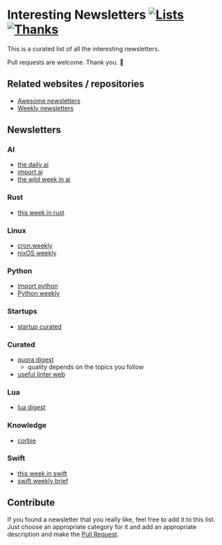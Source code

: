 # Interesting Newsletters [![Lists](https://img.shields.io/badge/More%20Lists-🔖-blue.svg)](https://github.com/learn-anything/maps#explore-and-improve-our-curated-lists) [![Thanks](https://img.shields.io/badge/Say%20Thanks-💗-ff69b4.svg)](https://www.patreon.com/learnanything)

This is a curated list of all the interesting newsletters.

Pull requests are welcome. Thank you. 💜

## Related websites / repositories 
- [Awesome newsletters](https://github.com/vredniy/awesome-newsletters)
- [Weekly newsletters](https://github.com/webpro/awesome-newsletters)

## Newsletters
### AI
- [the daily ai](http://thedaily.ai/)
- [import ai](https://jack-clark.net/import-ai/)
- [the wild week in ai](https://www.getrevue.co/profile/wildml)

### Rust
- [this week in rust](https://this-week-in-rust.org/)

### Linux
- [cron.weekly](https://www.cronweekly.com/)
- [nixOS weekly](http://weekly.nixos.org/2017/01-we-need-to-start-somewhere.html)

### Python
- [Import python](http://importpython.com/newsletter/)
- [Python weekly](https://www.pythonweekly.com/)

### Startups
- [startup curated](https://startup.curated.co/)

### Curated
- [quora digest](https://www.quora.com/topic/Quora-Weekly-Digest)
	- quality depends on the topics you follow
- [useful linter web](http://usefulinterweb.com/)

### Lua
- [lua digest](http://luadigest.immortalin.com/)

### Knowledge
- [corbie](http://www.thecorbie.com/)

### Swift
- [this week in swift](https://swiftnews.curated.co/issues/124)
- [swift weekly brief](https://swiftweekly.github.io/issue-61/)

## Contribute 
If you found a newsletter that you really like, feel free to add it to this list. Just choose an appropriate category for it and add an appropriate description and make the [Pull Request](https://help.github.com/articles/about-pull-requests/).